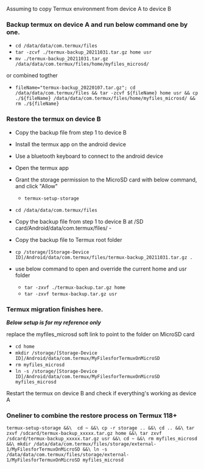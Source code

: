 Assuming to copy Termux environment from device A to device B

### Backup termux on device A and run below command one by one.
- `cd /data/data/com.termux/files`
- `tar -zcvf ./termux-backup_20211031.tar.gz home usr`
- `mv ./termux-backup_20211031.tar.gz /data/data/com.termux/files/home/myfiles_microsd/`

or combined togther

- `fileName="termux-backup_20220107.tar.gz"; cd /data/data/com.termux/files && tar -zcvf ${fileName} home usr && cp ./${fileName} /data/data/com.termux/files/home/myfiles_microsd/ && rm ./${fileName}`

### Restore the termux on device B
- Copy the backup file from step 1 to device B
- Install the termux app on the android device
- Use a bluetooth keyboard to connect to the android device
- Open the termux app
- Grant the storage permission to the MicroSD card with below command, and click "Allow"

  - `termux-setup-storage`

- `cd /data/data/com.termux/files`

- Copy the backup file from step 1 to device B at /SD card/Android/data/com.termux/files/ - 

- Copy the backup file to Termux root folder

- `cp /storage/[Storage-Device ID]/Android/data/com.termux/files/termux-backup_20211031.tar.gz .`

- use below command to open and override the current home and usr folder

  - `tar -zxvf ./termux-backup.tar.gz home`
  - `tar -zxvf termux-backup.tar.gz usr`

### Termux migration finishes here. ###

_**Below setup is for my reference only**_

replace the myfiles_microsd soft link to point to the folder on MicroSD card

- `cd home`
- `mkdir /storage/[Storage-Device ID]/Android/data/com.termux/MyFilesforTermuxOnMicroSD`
- `rm myfiles_microsd`
- `ln -s /storage/[Storage-Device ID]/Android/data/com.termux/MyFilesforTermuxOnMicroSD myfiles_microsd`

Restart the termux on device B and check if everything's working as device A


### Oneliner to combine the restore process on Termux 118+ ###
`
termux-setup-storage &&\ 
 cd ~ &&\
 cp -r storage .. &&\
 cd .. &&\
 tar zxvf /sdcard/termux-backup_xxxxx.tar.gz home &&\
 tar zxvf /sdcard/termux-backup_xxxxx.tar.gz usr &&\
 cd ~ &&\
 rm myfiles_microsd &&\
 mkdir /data/data/com.termux/files/storage/external-1/MyFilesforTermuxOnMicroSD &&\
 ln -s /data/data/com.termux/files/storage/external-1/MyFilesforTermuxOnMicroSD myfiles_microsd
`



